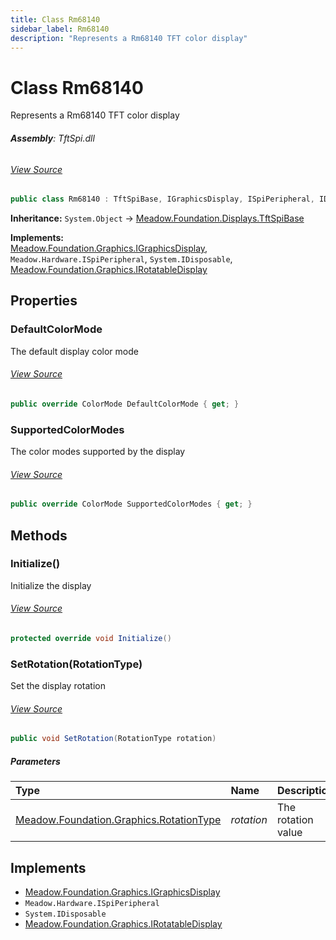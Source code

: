 ```yaml
---
title: Class Rm68140
sidebar_label: Rm68140
description: "Represents a Rm68140 TFT color display"
---
```

# Class Rm68140
Represents a Rm68140 TFT color display

###### **Assembly**: TftSpi.dll
###### [View Source](https://github.com/WildernessLabs/Meadow.Foundation.git/blob/develop/Source/Meadow.Foundation.Peripherals/Displays.TftSpi/Driver/Drivers/Rm68140.cs#L9)
```csharp title="Declaration"
public class Rm68140 : TftSpiBase, IGraphicsDisplay, ISpiPeripheral, IDisposable, IRotatableDisplay
```
**Inheritance:** `System.Object` -> [Meadow.Foundation.Displays.TftSpiBase](../Meadow.Foundation.Displays/TftSpiBase)

**Implements:**  
[Meadow.Foundation.Graphics.IGraphicsDisplay](../Meadow.Foundation.Graphics/IGraphicsDisplay), `Meadow.Hardware.ISpiPeripheral`, `System.IDisposable`, [Meadow.Foundation.Graphics.IRotatableDisplay](../Meadow.Foundation.Graphics/IRotatableDisplay)

## Properties
### DefaultColorMode
The default display color mode
###### [View Source](https://github.com/WildernessLabs/Meadow.Foundation.git/blob/develop/Source/Meadow.Foundation.Peripherals/Displays.TftSpi/Driver/Drivers/Rm68140.cs#L14)
```csharp title="Declaration"
public override ColorMode DefaultColorMode { get; }
```
### SupportedColorModes
The color modes supported by the display
###### [View Source](https://github.com/WildernessLabs/Meadow.Foundation.git/blob/develop/Source/Meadow.Foundation.Peripherals/Displays.TftSpi/Driver/Drivers/Rm68140.cs#L19)
```csharp title="Declaration"
public override ColorMode SupportedColorModes { get; }
```
## Methods
### Initialize()
Initialize the display
###### [View Source](https://github.com/WildernessLabs/Meadow.Foundation.git/blob/develop/Source/Meadow.Foundation.Peripherals/Displays.TftSpi/Driver/Drivers/Rm68140.cs#L63)
```csharp title="Declaration"
protected override void Initialize()
```
### SetRotation(RotationType)
Set the display rotation
###### [View Source](https://github.com/WildernessLabs/Meadow.Foundation.git/blob/develop/Source/Meadow.Foundation.Peripherals/Displays.TftSpi/Driver/Drivers/Rm68140.cs#L136)
```csharp title="Declaration"
public void SetRotation(RotationType rotation)
```

##### Parameters

| Type | Name | Description |
|:--- |:--- |:--- |
| [Meadow.Foundation.Graphics.RotationType](../Meadow.Foundation.Graphics/RotationType) | *rotation* | The rotation value |


## Implements

* [Meadow.Foundation.Graphics.IGraphicsDisplay](../Meadow.Foundation.Graphics/IGraphicsDisplay)
* `Meadow.Hardware.ISpiPeripheral`
* `System.IDisposable`
* [Meadow.Foundation.Graphics.IRotatableDisplay](../Meadow.Foundation.Graphics/IRotatableDisplay)
